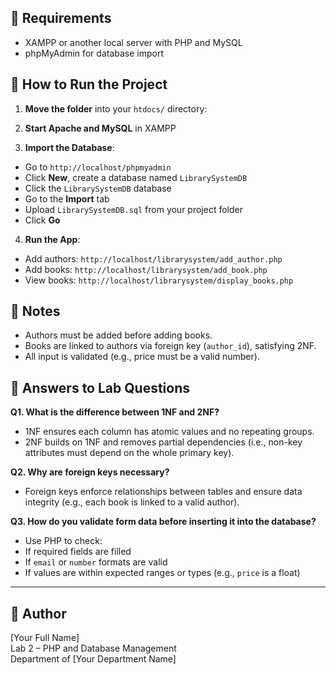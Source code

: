 
## 🧰 Requirements

- XAMPP or another local server with PHP and MySQL
- phpMyAdmin for database import

## 🚀 How to Run the Project

1. **Move the folder** into your `htdocs/` directory:

2. **Start Apache and MySQL** in XAMPP

3. **Import the Database**:
- Go to `http://localhost/phpmyadmin`
- Click **New**, create a database named `LibrarySystemDB`
- Click the `LibrarySystemDB` database
- Go to the **Import** tab
- Upload `LibrarySystemDB.sql` from your project folder
- Click **Go**

4. **Run the App**:
- Add authors: `http://localhost/librarysystem/add_author.php`
- Add books: `http://localhost/librarysystem/add_book.php`
- View books: `http://localhost/librarysystem/display_books.php`

## 📘 Notes

- Authors must be added before adding books.
- Books are linked to authors via foreign key (`author_id`), satisfying 2NF.
- All input is validated (e.g., price must be a valid number).

## 🧠 Answers to Lab Questions

**Q1. What is the difference between 1NF and 2NF?**  
- 1NF ensures each column has atomic values and no repeating groups.  
- 2NF builds on 1NF and removes partial dependencies (i.e., non-key attributes must depend on the whole primary key).

**Q2. Why are foreign keys necessary?**  
- Foreign keys enforce relationships between tables and ensure data integrity (e.g., each book is linked to a valid author).

**Q3. How do you validate form data before inserting it into the database?**  
- Use PHP to check:
- If required fields are filled
- If `email` or `number` formats are valid
- If values are within expected ranges or types (e.g., `price` is a float)

---

## 👤 Author
[Your Full Name]  
Lab 2 – PHP and Database Management  
Department of [Your Department Name]
